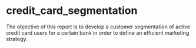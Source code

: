 # credit_card_segmentation
The objective of this report is to develop a customer segmentation of active credit card users for a certain bank in order to define an efficient marketing strategy.
